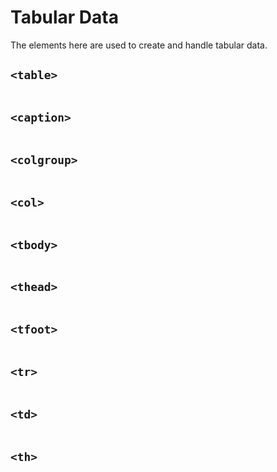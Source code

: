 # Tabular Data

The elements here are used to create and handle tabular data.

## `<table>`

```HTML

```

## `<caption>`

```HTML

```

## `<colgroup>`

```HTML

```

## `<col>`

```HTML

```

## `<tbody>`

```HTML

```

## `<thead>`

```HTML

```

## `<tfoot>`

```HTML

```

## `<tr>`

```HTML

```

## `<td>`

```HTML

```

## `<th>`

```HTML

```